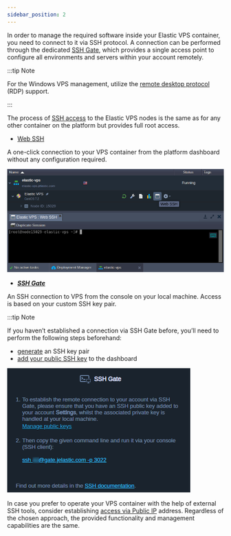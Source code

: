 ```yaml
---
sidebar_position: 2
---
```


In order to manage the required software inside your Elastic VPS container, you need to connect to it via SSH protocol. A connection can be performed through the dedicated [SSH Gate](https://cloudmydc.com/), which provides a single access point to configure all environments and servers within your account remotely.

:::tip Note

For the Windows VPS management, utilize the [remote desktop protocol](https://cloudmydc.com/) (RDP) support.

:::

The process of [SSH access](https://cloudmydc.com/) to the Elastic VPS nodes is the same as for any other container on the platform but provides full root access.

- [Web SSH](/docs/Deployment%20Tools/SSH/SSH%20Access/Web%20SSH)

A one-click connection to your VPS container from the platform dashboard without any configuration required.

<div style={{
    display:'flex',
    justifyContent: 'center',
    margin: '0 0 1rem 0'
}}>

![Locale Dropdown](./img/LinuxVPSAccessviaSSHGate/01-elastic-vps-web-ssh-access.png)

</div>

- **_[SSH Gate](https://cloudmydc.com/)_**

An SSH connection to VPS from the console on your local machine. Access is based on your custom SSH key pair.

:::tip Note

If you haven’t established a connection via SSH Gate before, you’ll need to perform the following steps beforehand:

- [generate](/docs/Deployment%20Tools/SSH/Generate%20SSH%20Key) an SSH key pair
- [add your public SSH key](/docs/Deployment%20Tools/SSH/Add%20SSH%20Key) to the dashboard

<div style={{
    display:'flex',
    justifyContent: 'center',
    margin: '0 0 1rem 0'
}}>

![Locale Dropdown](./img/LinuxVPSAccessviaSSHGate/02-elastic-vps-access-via-ssh-gate.png)

</div>

In case you prefer to operate your VPS container with the help of external SSH tools, consider establishing [access via Public IP](https://cloudmydc.com/) address. Regardless of the chosen approach, the provided functionality and management capabilities are the same.
